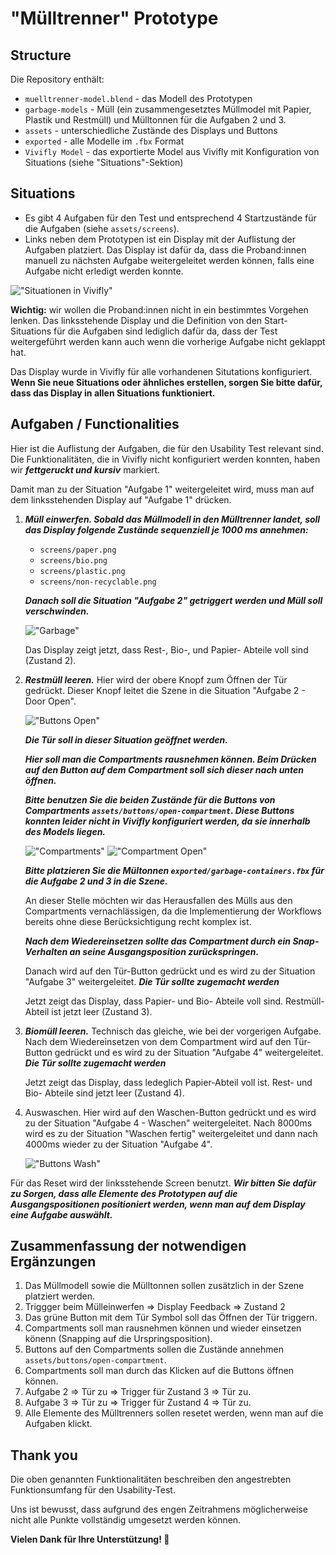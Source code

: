 # "Mülltrenner" Prototype 

## Structure 
Die Repository enthält:
- `muelltrenner-model.blend` - das Modell des Prototypen
- `garbage-models` - Müll (ein zusammengesetztes Müllmodel mit Papier, Plastik und Restmüll) und Mülltonnen für die Aufgaben 2 und 3.
- `assets` - unterschiedliche Zustände des Displays und Buttons
- `exported` - alle Modelle im `.fbx` Format
- `Vivifly Model` - das exportierte Model aus Vivifly mit Konfiguration von Situations (siehe "Situations"-Sektion)

## Situations
- Es gibt 4 Aufgaben für den Test und entsprechend 4 Startzustände für die Aufgaben (siehe `assets/screens`). 
- Links neben dem Prototypen ist ein Display mit der Auflistung der Aufgaben platziert. Das Display ist dafür da, dass die Proband:innen manuell zu nächsten Aufgabe weitergeleitet werden können, falls eine Aufgabe nicht erledigt werden konnte. 

!["Situationen in Vivifly"](screenshots/vivifly-situations.png)

**Wichtig:** wir wollen die Proband:innen nicht in ein bestimmtes Vorgehen lenken. Das linksstehende Display und die Definition von den Start-Situations für die Aufgaben sind lediglich dafür da, dass der Test weitergeführt werden kann auch wenn die vorherige Aufgabe nicht geklappt hat.

Das Display wurde in Vivifly für alle vorhandenen Situtations konfiguriert. **Wenn Sie neue Situations oder ähnliches erstellen, sorgen Sie bitte dafür, dass das Display in allen Situations  funktioniert.**

## Aufgaben / Functionalities
Hier ist die Auflistung der Aufgaben, die für den Usability Test relevant sind. Die Funktionalitäten, die in Vivifly nicht konfiguriert werden konnten, haben wir ___fettgeruckt und kursiv___ markiert. 

Damit man zu der Situation "Aufgabe 1" weitergeleitet wird, muss man auf dem linksstehenden Display auf "Aufgabe 1" drücken.
 
1. ___Müll einwerfen. Sobald das Müllmodell in den Mülltrenner landet, soll das Display folgende Zustände sequenziell je 1000 ms annehmen:___
    - `screens/paper.png`
    - `screens/bio.png`
    - `screens/plastic.png`
    - `screens/non-recyclable.png`

    ___Danach soll die Situation "Aufgabe 2" getriggert werden und Müll soll verschwinden.___

    !["Garbage"](screenshots/garbage.png)

    Das Display zeigt jetzt, dass Rest-, Bio-, und Papier- Abteile voll sind (Zustand 2).

2. ___Restmüll leeren.___ Hier wird der obere Knopf zum Öffnen der Tür gedrückt. Dieser Knopf leitet die Szene in die Situation "Aufgabe 2 - Door Open". 

    !["Buttons Open"](screenshots/buttons-open.png)
    
    ___Die Tür soll in dieser Situation geöffnet werden.___
    
    ___Hier soll man die Compartments rausnehmen können. Beim Drücken auf den Button auf dem Compartment soll sich dieser nach unten öffnen.___

    ___Bitte benutzen Sie die beiden Zustände für die Buttons von Compartments `assets/buttons/open-compartment`. Diese Buttons konnten leider nicht in Vivifly konfiguriert werden, da sie innerhalb des Models liegen.___

    !["Compartments"](screenshots/compartments-buttons.png)
    !["Compartment Open"](screenshots/compartment-open.png)

    ___Bitte platzieren Sie die Mültonnen `exported/garbage-containers.fbx` für die Aufgabe 2 und 3 in die Szene.___

    An dieser Stelle möchten wir das Herausfallen des Mülls aus den Compartments vernachlässigen, da die Implementierung der Workflows bereits ohne diese Berücksichtigung recht komplex ist.

    ___Nach dem Wiedereinsetzen sollte das Compartment durch ein Snap-Verhalten an seine Ausgangsposition zurückspringen.___

    Danach wird auf den Tür-Button gedrückt und es wird zu der Situation "Aufgabe 3" weitergeleitet. ___Die Tür sollte zugemacht werden___

    Jetzt zeigt das Display, dass Papier- und Bio- Abteile voll sind. Restmüll-Abteil ist jetzt leer (Zustand 3).

3. ___Biomüll leeren.___ Technisch das gleiche, wie bei der vorgerigen Aufgabe. Nach dem Wiedereinsetzen von dem Compartment wird auf den Tür-Button gedrückt und es wird zu der Situation "Aufgabe 4" weitergeleitet. ___Die Tür sollte zugemacht werden___

    Jetzt zeigt das Display, dass ledeglich Papier-Abteil voll ist. Rest- und Bio- Abteile sind jetzt leer (Zustand 4).

4. Auswaschen. Hier wird auf den Waschen-Button gedrückt und es wird zu der Situation "Aufgabe 4 - Waschen" weitergeleitet. Nach 8000ms wird es zu der Situation "Waschen fertig" weitergeleitet und dann nach 4000ms wieder zu der Situation "Aufgabe 4".

    !["Buttons Wash"](screenshots/buttons-wash.png)

Für das Reset wird der linksstehende Screen benutzt. ___Wir bitten Sie dafür zu Sorgen, dass alle Elemente des Prototypen auf die Ausgangspositionen positioniert werden, wenn man auf dem Display eine Aufgabe auswählt.___

## Zusammenfassung der notwendigen Ergänzungen
1. Das Müllmodell sowie die Mülltonnen sollen zusätzlich in der Szene platziert werden.
2. Triggger beim Mülleinwerfen => Display Feedback => Zustand 2
3. Das grüne Button mit dem Tür Symbol soll das Öffnen der Tür triggern.
4. Compartments soll man rausnehmen können und wieder einsetzen könenn (Snapping auf die Urspringsposition).
5. Buttons auf den Compartments sollen die Zustände annehmen `assets/buttons/open-compartment`.
6. Compartments soll man durch das Klicken auf die Buttons öffnen können.
7. Aufgabe 2 => Tür zu => Trigger für Zustand 3 => Tür zu.
8. Aufgabe 3 => Tür zu => Trigger für Zustand 4 => Tür zu.
9. Alle Elemente des Mülltrenners sollen resetet werden, wenn man auf die Aufgaben klickt.

## Thank you
Die oben genannten Funktionalitäten beschreiben den angestrebten Funktionsumfang für den Usability-Test. 

Uns ist bewusst, dass aufgrund des engen Zeitrahmens möglicherweise nicht alle Punkte vollständig umgesetzt werden können. 

**Vielen Dank für Ihre Unterstützung! 🤩**